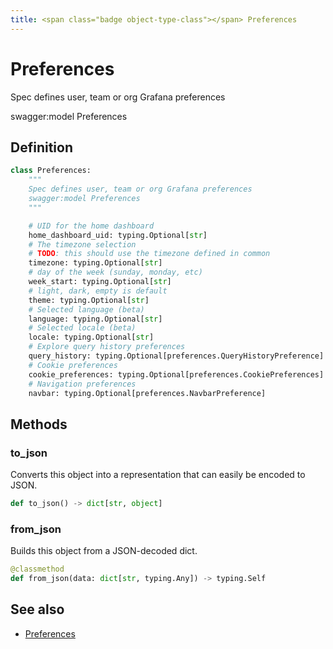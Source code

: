 ```yaml
---
title: <span class="badge object-type-class"></span> Preferences
---
```

# <span class="badge object-type-class"></span> Preferences

Spec defines user, team or org Grafana preferences

swagger:model Preferences

## Definition

```python
class Preferences:
    """
    Spec defines user, team or org Grafana preferences
    swagger:model Preferences
    """

    # UID for the home dashboard
    home_dashboard_uid: typing.Optional[str]
    # The timezone selection
    # TODO: this should use the timezone defined in common
    timezone: typing.Optional[str]
    # day of the week (sunday, monday, etc)
    week_start: typing.Optional[str]
    # light, dark, empty is default
    theme: typing.Optional[str]
    # Selected language (beta)
    language: typing.Optional[str]
    # Selected locale (beta)
    locale: typing.Optional[str]
    # Explore query history preferences
    query_history: typing.Optional[preferences.QueryHistoryPreference]
    # Cookie preferences
    cookie_preferences: typing.Optional[preferences.CookiePreferences]
    # Navigation preferences
    navbar: typing.Optional[preferences.NavbarPreference]
```
## Methods

### <span class="badge object-method"></span> to_json

Converts this object into a representation that can easily be encoded to JSON.

```python
def to_json() -> dict[str, object]
```

### <span class="badge object-method"></span> from_json

Builds this object from a JSON-decoded dict.

```python
@classmethod
def from_json(data: dict[str, typing.Any]) -> typing.Self
```

## See also

 * <span class="badge builder"></span> [Preferences](./builder-Preferences.md)

